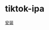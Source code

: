 # tiktok-ipa

[安装](itms-services://?action=download-manifest&url=https://github.com/JacianLiu/tiktok-ipa/releases/download/v1/ipa.plist)
